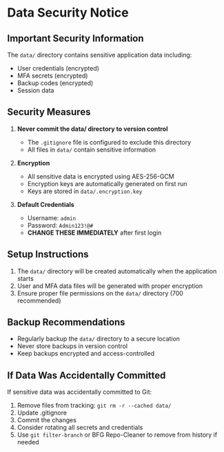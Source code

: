 # Data Security Notice

## Important Security Information

The `data/` directory contains sensitive application data including:
- User credentials (encrypted)
- MFA secrets (encrypted)
- Backup codes (encrypted)
- Session data

## Security Measures

1. **Never commit the data/ directory to version control**
   - The `.gitignore` file is configured to exclude this directory
   - All files in `data/` contain sensitive information

2. **Encryption**
   - All sensitive data is encrypted using AES-256-GCM
   - Encryption keys are automatically generated on first run
   - Keys are stored in `data/.encryption.key`

3. **Default Credentials**
   - Username: `admin`
   - Password: `Admin123!@#`
   - **CHANGE THESE IMMEDIATELY** after first login

## Setup Instructions

1. The `data/` directory will be created automatically when the application starts
2. User and MFA data files will be generated with proper encryption
3. Ensure proper file permissions on the `data/` directory (700 recommended)

## Backup Recommendations

- Regularly backup the `data/` directory to a secure location
- Never store backups in version control
- Keep backups encrypted and access-controlled

## If Data Was Accidentally Committed

If sensitive data was accidentally committed to Git:
1. Remove files from tracking: `git rm -r --cached data/`
2. Update .gitignore
3. Commit the changes
4. Consider rotating all secrets and credentials
5. Use `git filter-branch` or BFG Repo-Cleaner to remove from history if needed